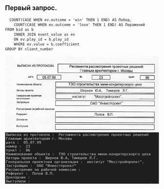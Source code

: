  ## Первый запрос.
```SELECT b.client_number as client_number, 
  COUNT(CASE WHEN ev.outcome = 'win' THEN 1 END) AS Побед, 
    COUNT(CASE WHEN ev.outcome = 'lose' THEN 1 END) AS Поражений
FROM bid as b 
    INNER JOIN event_value as ev 
    ON ev.play_id = b.play_id
    WHERE ev.value = b.coefficient
GROUP BY client_number
```
<img width="863" alt="2" src="https://github.com/svitbka/doc_reader/blob/main/result/ans4.png">
